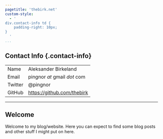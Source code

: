 ```yaml
---
pagetitle: 'thebirk.net'
custom-style:
  - '
div.contact-info td {
    padding-right: 10px;
}
  '
...
```


## Contact Info {.contact-info}

|         |                              |
|:--------|:-----------------------------|
| Name    | Aleksander Birkeland         |
| Email   | pingnor *at* gmail *dot* com |
| Twitter | @pingnor                     |
| GitHub  | <https://github.com/thebirk> |

---

## Welcome

Welcome to my blog/website. Here you can expect to find some blog posts and other stuff I might put on here.